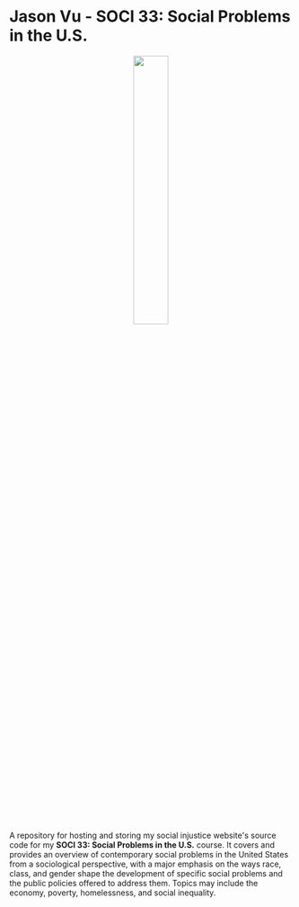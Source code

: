 # Jason Vu - SOCI 33: Social Problems in the U.S.

<p align="center">
  <img style="width: 35%" src="https://javab3ans.github.io/soci-33/assets/img/about.jpg">
</p>

A repository for hosting and storing my social injustice website's source code for my **SOCI 33: Social Problems in the U.S.** course. It covers and provides an overview of contemporary social problems in the United States from a sociological perspective, with a major emphasis on the ways race, class, and gender shape the development of specific social problems and the public policies offered to address them. Topics may include the economy, poverty, homelessness, and social inequality. 
